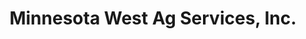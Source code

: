 ---
title: "Minnesota West Ag Services, Inc."
url: /bird-island/minnesota-west-ag-services-inc/
shop: agrarian
---